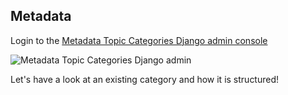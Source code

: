 ## Metadata

Login to the [Metadata Topic Categories Django admin console](http://localhost:8888/admin/base/topiccategory/)

![Metadata Topic Categories Django admin](css/img/metadata-categories-django.png)

Let's have a look at an existing category and how it is structured!
